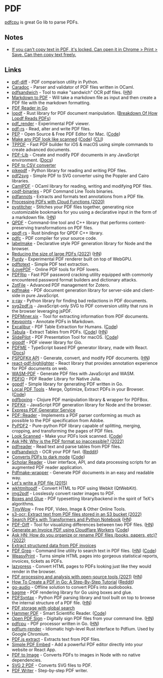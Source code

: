 # PDF

[pdfcpu](https://github.com/pdfcpu/pdfcpu) is great Go lib to parse PDFs.

## Notes

- [If you can't copy text in PDF, it's locked. Can open it in Chrome > Print > Save. Can then copy text freely.](https://superuser.com/questions/47462/cant-copy-text-from-a-pdf-file)

## Links

- [pdf-diff](https://github.com/JoshData/pdf-diff) - PDF comparison utility in Python.
- [Caradoc](https://github.com/caradoc-org/caradoc) - Parser and validator of PDF files written in OCaml.
- [pdfsandwich](http://www.tobias-elze.de/pdfsandwich/) - Tool to make "sandwich" OCR pdf files. ([HN](https://news.ycombinator.com/item?id=29124994))
- [Markdown to PDF](https://github.com/arnabsen1729/md2pdf) - Will take a markdown file as input and then create a PDF file with the markdown formatting.
- [PDF Reader in Go](https://github.com/ledongthuc/pdf)
- [lopdf](https://github.com/J-F-Liu/lopdf) - Rust library for PDF document manipulation. ([Breakdown Of How Lopdf Reads PDFs](https://martyjon.es/2021/05/08/A-breakdown-of-how-lopdf-reads-PDFs.html))
- [pdf_render](https://github.com/pdf-rs/pdf_render) - Experimental PDF viewer.
- [pdf-rs](https://github.com/pdf-rs/pdf) - Read, alter and write PDF files.
- [PEP](https://macpep.org/) - Open Source & Free PDF Editor for Mac. ([Code](https://github.com/orklann/PEP))
- [Make any PDF look like scanned](https://www.scanyourpdf.com/) ([Code](https://github.com/baicunko/scanyourpdf)) ([CLI](https://github.com/apurvmishra99/pdf-to-scan))
- [TPPDF](https://github.com/techprimate/TPPDF) - Fast PDF builder for iOS & macOS using simple commands to create advanced documents.
- [PDF-Lib](https://github.com/Hopding/pdf-lib) - Create and modify PDF documents in any JavaScript environment. ([Docs](https://pdf-lib.js.org/))
- [PDF to CSV converter](https://github.com/SahilChoudhary22/pdf2csv-converter)
- [pikepdf](https://github.com/pikepdf/pikepdf) - Python library for reading and writing PDF files.
- [pdf2svg](https://github.com/dawbarton/pdf2svg) - Simple PDF to SVG converter using the Poppler and Cairo libraries.
- [CamlPDF](https://github.com/johnwhitington/camlpdf) - OCaml library for reading, writing and modifying PDF files.
- [cpdf-binaries](https://github.com/coherentgraphics/cpdf-binaries) - PDF Command Line Tools binaries.
- [pdfannots](https://github.com/0xabu/pdfannots) - Extracts and formats text annotations from a PDF file.
- [Processing PDFs with Cloud Functions (2020)](https://lukasschwab.me/blog/gen/cloud-function-pdf-processing.html)
- [pystitcher](https://github.com/captn3m0/pystitcher) - Stitches your PDF files together, generating nice customizable bookmarks for you using a declarative input in the form of a markdown file. ([HN](https://news.ycombinator.com/item?id=29738723))
- [QPDF](https://github.com/qpdf/qpdf) - Command-line tool and C++ library that performs content-preserving transformations on PDF files.
- [qpdf-rs](https://github.com/ancwrd1/qpdf-rs) - Rust bindings for QPDF C++ library.
- [pdfc](https://github.com/sachinraja/pdfc) - PDF compiler for your source code.
- [labelmake](https://github.com/hand-dot/labelmake) - Declarative style PDF generation library for Node and the browser.
- [Reducing the size of large PDFs (2022)](https://leancrew.com/all-this/2022/01/reducing-the-size-of-large-pdfs/) ([HN](https://news.ycombinator.com/item?id=30137127))
- [Purdy](https://github.com/murtyjones/purdy) - Experimental PDF renderer built on top of WebGPU.
- [pdftotext](https://github.com/jalan/pdftotext) - Simple PDF text extraction.
- [iLovePDF](https://www.ilovepdf.com/) - Online PDF tools for PDF lovers.
- [PDFRip](https://github.com/mufeedvh/pdfrip) - Fast PDF password cracking utility equipped with commonly encountered password format builders and dictionary attacks.
- [ZotFile](https://github.com/jlegewie/zotfile) - Advanced PDF management for Zotero.
- [pdfmake](https://github.com/bpampuch/pdfmake) - PDF document generation library for server-side and client-side in pure JavaScript.
- [x-ray](https://github.com/freelawproject/x-ray) - Python library for finding bad redactions in PDF documents.
- [svg2pdf.js](https://github.com/yWorks/svg2pdf.js) - JavaScript-only SVG to PDF conversion utility that runs in the browser leveraging jsPDF.
- [PDFMiner.six](https://github.com/pdfminer/pdfminer.six) - Tool for extracting information from PDF documents.
- [Keypoints](https://keypoints.app/) - Annotate PDFs in Markdown.
- [Excalibur](https://excalibur-py.readthedocs.io/en/master/) - PDF Table Extraction for Humans. ([Code](https://github.com/camelot-dev/excalibur))
- [Tabula](https://tabula.technology/) - Extract Tables from PDFs. ([Code](https://github.com/tabulapdf/tabula)) ([HN](https://news.ycombinator.com/item?id=30475784))
- [SlidePilot](https://slidepilotapp.com/en/) - PDF Presentation Tool for macOS. ([Code](https://github.com/SlidePilot/SlidePilot-macOS))
- [giopdf](https://github.com/andybalholm/giopdf) - PDF viewer library for Gio.
- [PDFME](https://github.com/pdfme/pdfme) - TypeScript based PDF generator library, made with React. ([Docs](https://pdfme.com/docs/getting-started))
- [PSPDFKit API](https://pspdfkit.com/api/) - Generate, convert, and modify PDF documents. ([HN](https://news.ycombinator.com/item?id=30709524))
- [react-pdf-highlighter](https://github.com/agentcooper/react-pdf-highlighter) - React library that provides annotation experience for PDF documents on web.
- [WASM-PDF](https://github.com/jussiniinikoski/wasm-pdf) - Generate PDF files with JavaScript and WASM.
- [PDFIO](https://github.com/sambitdash/PDFIO.jl) - PDF Reader Library for Native Julia.
- [gopdf](https://github.com/signintech/gopdf) - Simple library for generating PDF written in Go.
- [Local PDF Tools](https://localpdf.tech/) - Merge, Optimize, Extract PDFs in your Browser. ([Code](https://github.com/jufabeck2202/localpdfmerger))
- [pdfboxing](https://github.com/dotemacs/pdfboxing) - Clojure PDF manipulation library & wrapper for PDFBox.
- [PDFKit](https://github.com/foliojs/pdfkit) - JavaScript PDF generation library for Node and the browser.
- [Express PDF Generator Service](https://github.com/isneezy/pdf-generator-service)
- [PDF::Reader](https://github.com/yob/pdf-reader) - Implements a PDF parser conforming as much as possible to the PDF specification from Adobe.
- [PyPDF2](https://github.com/py-pdf/PyPDF2) - Pure-python PDF library capable of splitting, merging, cropping, and transforming the pages of PDF files.
- [Look Scanned](https://lookscanned.io/) - Make your PDFs look scanned. ([Code](https://github.com/rwv/lookscanned.io))
- [Ask HN: Why is the PDF format so inaccessible? (2022)](https://news.ycombinator.com/item?id=31266661)
- [pdfreader](https://github.com/adrienjoly/npm-pdfreader) - Read text and parse tables from PDF files.
- [pdfsandwich](http://www.tobias-elze.de/pdfsandwich/) - OCR your PDF fast. ([Reddit](https://www.reddit.com/r/linux/comments/ukjocu/if_you_want_to_ocr_your_pdf_the_fastest_easiest/))
- [Converts PDFs to dark mode](https://dark-mode-pdf.portals.sh/) ([Code](https://github.com/jc9108/dark-mode-pdf))
- [Scholar Reader](https://github.com/allenai/scholarphi) - User interface, API, and data processing scripts for an augmented PDF reader application.
- [Pdfmake-wrapper](https://github.com/Lugriz/pdfmake-wrapper) - Generate PDF documents in an easy and readable way.
- [Let's write a PDF file (2015)](https://speakerdeck.com/ange/lets-write-a-pdf-file)
- [wkhtmltopdf](https://github.com/wkhtmltopdf/wkhtmltopdf) - Convert HTML to PDF using Webkit (QtWebKit).
- [img2pdf](https://github.com/myollie/img2pdf) - Losslessly convert raster images to PDF.
- [Boxes and Glue](https://github.com/speedata/boxesandglue) - PDF typesetting library/backend in the spirit of TeX's algorithms.
- [TinyWow](https://tinywow.com/) - Free PDF, Video, Image & Other Online Tools.
- [s3-ocr: Extract text from PDF files stored in an S3 bucket (2022)](https://simonwillison.net/2022/Jun/30/s3-ocr/)
- [Search PDFs with Transformers and Python Notebook](https://colab.research.google.com/github/jina-ai/workshops/blob/main/pdf_search/pdf_search.ipynb) ([HN](https://news.ycombinator.com/item?id=32224542))
- [PDF-Diff](https://github.com/serhack/pdf-diff) - Tool for visualizing differences between two PDF files. ([HN](https://news.ycombinator.com/item?id=32353479))
- [Generate an Invoice PDF using Cloudflare Workers](https://generate.invoice.workers.dev/) ([Code](https://github.com/adamschwartz/generate.invoice.workers.dev))
- [Ask HN: How do you organize or rename PDF files (books, papers, etc)? (2022)](https://news.ycombinator.com/item?id=32565059)
- [Extract structured data from PDF invoices](https://github.com/invoice-x/invoice2data)
- [PDF Grep](https://pdfgrep.org/) - Command line utility to search text in PDF files. ([HN](https://news.ycombinator.com/item?id=32971748)) ([Code](https://gitlab.com/pdfgrep/pdfgrep))
- [WeasyPrint](https://github.com/Kozea/WeasyPrint) - Turns simple HTML pages into gorgeous statistical reports, invoices, tickets as PDFs.
- [lazypress](https://github.com/alexferrari88/lazypress) - Convert HTML pages to PDFs looking just like they would render in the browser.
- [PDF processing and analysis with open-source tools (2021)](https://www.bitsgalore.org/2021/09/06/pdf-processing-and-analysis-with-open-source-tools) ([HN](https://news.ycombinator.com/item?id=33145498))
- [How To Create a PDF in Go: A Step-By-Step Tutorial](https://medium.com/the-godev-corner/how-to-create-a-pdf-in-go-157355429a94) ([Reddit](https://www.reddit.com/r/golang/comments/y2sz1f/how_to_create_a_pdf_in_go_a_stepbystep_tutorial/))
- [go-audio](https://github.com/Harry-027/go-audio) - Offline solution to convert PDFs into audiobooks.
- [bagme](https://github.com/speedata/bagme) - PDF rendering library for Go using boxes and glue.
- [PDFSyntax](https://github.com/desgeeko/pdfsyntax) - Python PDF parsing library and tool built on top to browse the internal structure of a PDF file. ([HN](https://news.ycombinator.com/item?id=33646951))
- [PDF storage with global search](https://github.com/ire4ever1190/tsuil)
- [Hammer PDF](https://pdf.hammerscholar.net/) - Smart Scientific Reader. ([Code](https://github.com/HammerPDF/Smart-Scientific-Reader))
- [Open PDF Sign](https://github.com/open-pdf-sign/open-pdf-sign) - Digitally sign PDF files from your command line. ([HN](https://news.ycombinator.com/item?id=34051652))
- [pdfcpu](https://github.com/pdfcpu/pdfcpu) - PDF processor written in Go. ([HN](https://news.ycombinator.com/item?id=34104946))
- [pdfium-render](https://github.com/ajrcarey/pdfium-render) - Idiomatic high-level Rust interface to Pdfium. Used by Google Chromium.
- [PDF.js extract](https://github.com/ffalt/pdf.js-extract) - Extracts text from PDF files.
- [Simple PDF Embed](https://github.com/bendersej/simplepdf-embed) - Add a powerful PDF editor directly into your website or React App.
- [PDF to Image](https://github.com/k-yle/pdf-to-img) - Converts PDFs to images in Node with no native dependencies.
- [SVG 2 PDF](https://github.com/typst/svg2pdf) - Converts SVG files to PDF.
- [PDF Writer](https://github.com/typst/pdf-writer) - Step-by-step PDF writer.
